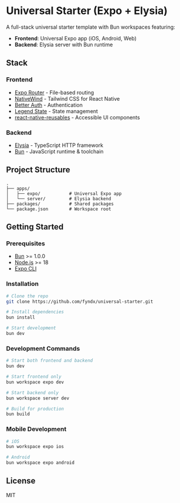 # Universal Starter (Expo + Elysia)

A full-stack universal starter template with Bun workspaces featuring:
- **Frontend**: Universal Expo app (iOS, Android, Web)
- **Backend**: Elysia server with Bun runtime

## Stack

### Frontend
- [Expo Router](https://docs.expo.dev/routing/introduction/) - File-based routing
- [NativeWind](https://www.nativewind.dev/) - Tailwind CSS for React Native
- [Better Auth](https://github.com/Better-Auth) - Authentication
- [Legend State](https://legendapp.com/open-source/state/) - State management
- [react-native-reusables](https://github.com/reusables) - Accessible UI components

### Backend
- [Elysia](https://elysiajs.com/) - TypeScript HTTP framework
- [Bun](https://bun.sh/) - JavaScript runtime & toolchain

## Project Structure

```
.
├── apps/
│   ├── expo/           # Universal Expo app
│   └── server/         # Elysia backend
├── packages/           # Shared packages
└── package.json        # Workspace root
```

## Getting Started

### Prerequisites
- [Bun](https://bun.sh/) >= 1.0.0
- [Node.js](https://nodejs.org/) >= 18
- [Expo CLI](https://docs.expo.dev/get-started/installation/)

### Installation

```bash
# Clone the repo
git clone https://github.com/fyndx/universal-starter.git

# Install dependencies
bun install

# Start development
bun dev
```

### Development Commands

```bash
# Start both frontend and backend
bun dev

# Start frontend only
bun workspace expo dev

# Start backend only
bun workspace server dev

# Build for production
bun build
```

### Mobile Development

```bash
# iOS
bun workspace expo ios

# Android
bun workspace expo android
```

## License

MIT
